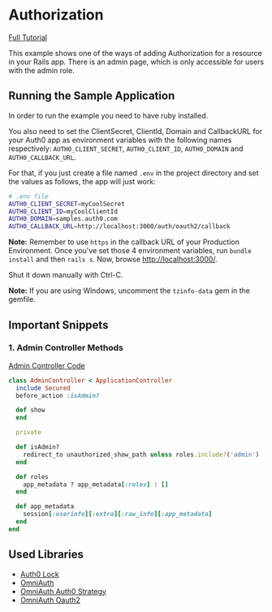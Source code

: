 # Authorization
[Full Tutorial](https://auth0.com/docs/quickstart/webapp/rails/07-authorization)

This example shows one of the ways of adding Authorization for a resource in your Rails app. There is an admin page, which is only accessible for users with the admin role.

## Running the Sample Application
In order to run the example you need to have ruby installed.

You also need to set the ClientSecret, ClientId, Domain and CallbackURL for your Auth0 app as environment variables with the following names respectively: `AUTH0_CLIENT_SECRET`, `AUTH0_CLIENT_ID`, `AUTH0_DOMAIN` and `AUTH0_CALLBACK_URL`.

For that, if you just create a file named `.env` in the project directory and set the values as follows, the app will just work:

````bash
# .env file
AUTH0_CLIENT_SECRET=myCoolSecret
AUTH0_CLIENT_ID=myCoolClientId
AUTH0_DOMAIN=samples.auth0.com
AUTH0_CALLBACK_URL=http://localhost:3000/auth/oauth2/callback
````
__Note:__ Remember to use `https` in the callback URL of your Production Environment.
Once you've set those 4 environment variables, run `bundle install` and then `rails s`. Now, browse [http://localhost:3000/](http://localhost:3000/).

Shut it down manually with Ctrl-C.

__Note:__ If you are using Windows, uncomment the `tzinfo-data` gem in the gemfile.

## Important Snippets

### 1. Admin Controller Methods
[Admin Controller Code](/07-Authorization/app/controllers/admin_controller.rb)
```ruby
class AdminController < ApplicationController
  include Secured
  before_action :isAdmin?

  def show
  end

  private

  def isAdmin?
    redirect_to unauthorized_show_path unless roles.include?('admin')
  end

  def roles
    app_metadata ? app_metadata[:roles] : []
  end

  def app_metadata
    session[:userinfo][:extra][:raw_info][:app_metadata]
  end
end
```
## Used Libraries
* [Auth0 Lock](https://github.com/auth0/lock)
* [OmniAuth](https://github.com/intridea/omniauth)
* [OmniAuth Auth0 Strategy](https://github.com/auth0/omniauth-auth0)
* [OmniAuth Oauth2](https://github.com/intridea/omniauth-oauth2)
